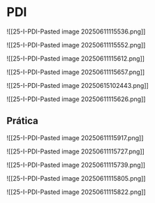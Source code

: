 # PDI

![[25-I-PDI-Pasted image 20250611115536.png]]

![[25-I-PDI-Pasted image 20250611115552.png]]

![[25-I-PDI-Pasted image 20250611115612.png]]

![[25-I-PDI-Pasted image 20250611115657.png]]

![[25-I-PDI-Pasted image 20250615102443.png]]

![[25-I-PDI-Pasted image 20250611115626.png]]

## Prática

![[25-I-PDI-Pasted image 20250611115917.png]]

![[25-I-PDI-Pasted image 20250611115727.png]]

![[25-I-PDI-Pasted image 20250611115739.png]]

![[25-I-PDI-Pasted image 20250611115805.png]]

![[25-I-PDI-Pasted image 20250611115822.png]]



